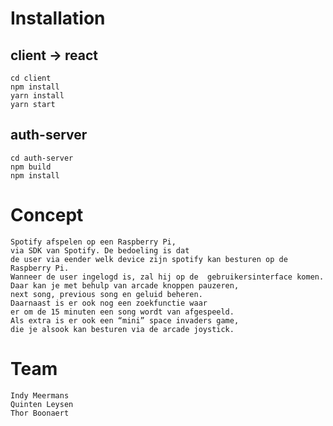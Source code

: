 # Installation 
## client -> react
    cd client
    npm install
    yarn install
    yarn start


## auth-server
    cd auth-server
    npm build
    npm install

# Concept

    Spotify afspelen op een Raspberry Pi, 
    via SDK van Spotify. De bedoeling is dat  
    de user via eender welk device zijn spotify kan besturen op de Raspberry Pi.
    Wanneer de user ingelogd is, zal hij op de  gebruikersinterface komen. 
    Daar kan je met behulp van arcade knoppen pauzeren,  
    next song, previous song en geluid beheren. 
    Daarnaast is er ook nog een zoekfunctie waar  
    er om de 15 minuten een song wordt van afgespeeld. 
    Als extra is er ook een “mini” space invaders game,  
    die je alsook kan besturen via de arcade joystick.   

# Team
    Indy Meermans 
    Quinten Leysen
    Thor Boonaert